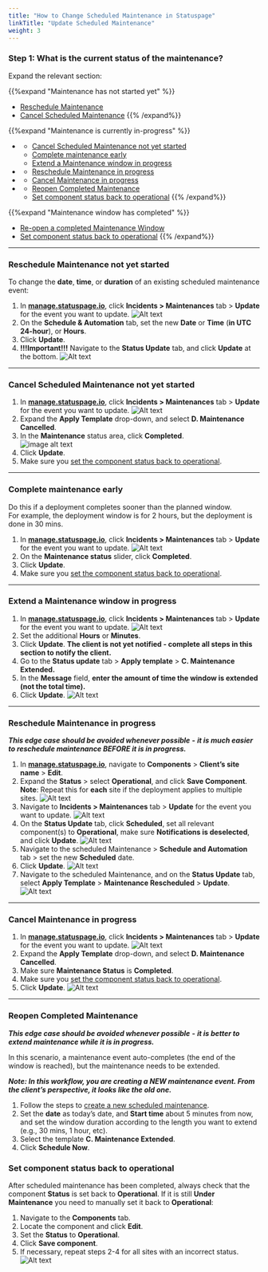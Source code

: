 ```yaml
---
title: "How to Change Scheduled Maintenance in Statuspage"
linkTitle: "Update Scheduled Maintenance"
weight: 3
---
```

### Step 1: What is the current status of the maintenance?

Expand the relevant section:

{{%expand "Maintenance has not started yet" %}}
 - [Reschedule Maintenance](#reschedule-maintenance-not-yet-started) 
 - [Cancel Scheduled Maintenance](#cancel-scheduled-maintenance-not-yet-started)
{{% /expand%}}

{{%expand "Maintenance is currently in-progress" %}}
- [](#)
  - [Cancel Scheduled Maintenance not yet started](#cancel-scheduled-maintenance-not-yet-started)
  - [Complete maintenance early](#complete-maintenance-early)
  - [Extend a Maintenance window in progress](#extend-a-maintenance-window-in-progress)
- [](#-1)
  - [Reschedule Maintenance in progress](#reschedule-maintenance-in-progress)
- [](#-2)
  - [Cancel Maintenance in progress](#cancel-maintenance-in-progress)
- [](#-3)
  - [Reopen Completed Maintenance](#reopen-completed-maintenance)
  - [Set component status back to operational](#set-component-status-back-to-operational)
{{% /expand%}}

{{%expand "Maintenance window has completed" %}}
- [Re-open a completed Maintenance Window](#reopen-completed-maintenance)
- [Set component status back to operational](#set-component-status-back-to-operational)
{{% /expand%}}

----------
### Reschedule Maintenance not yet started

To change the **date**, **time**, or **duration** of an existing scheduled maintenance event:

1.  In [**manage.statuspage.io**](https://manage.statuspage.io/pages/qth8l8vxd7y4 "https://manage.statuspage.io/pages/qth8l8vxd7y4"), click **Incidents > Maintenances** tab > **Update** for the event you want to update. 
![Alt text](/images/en/docs/Domains/Production/statuspage/schedule_maintenance/nav_to_maint.png)
2.  On the **Schedule & Automation** tab, set the new **Date** or **Time** (**in UTC 24-hour**), or **Hours**.
3.  Click **Update**.
4.  **!!!Important!!!** Navigate to the **Status Update** tab, and click **Update** at the bottom.
![Alt text](/images/en/docs/Domains/Production/statuspage/schedule_maintenance/reschedule-datetime.png)
----------
### Cancel Scheduled Maintenance not yet started

1.  In [**manage.statuspage.io**](https://manage.statuspage.io/pages/qth8l8vxd7y4 "https://manage.statuspage.io/pages/qth8l8vxd7y4"), click **Incidents > Maintenances** tab > **Update** for the event you want to update.
![Alt text](/images/en/docs/Domains/Production/statuspage/schedule_maintenance/nav_to_maint.png)
2. Expand the **Apply Template** drop-down, and select **D. Maintenance Cancelled**.
3.  In the **Maintenance** status area, click **Completed**.  
![image alt text](/images/en/docs/Domains/Production/statuspage/schedule_maintenance/nine.png)
4.  Click **Update**.
5.  Make sure you [set the component status back to operational](#set-component-status-back-to-operational).
----------
### Complete maintenance early

Do this if a deployment completes sooner than the planned window.  
For example, the deployment window is for 2 hours, but the deployment is done in 30 mins.

1.  In [**manage.statuspage.io**](https://manage.statuspage.io/pages/qth8l8vxd7y4 "https://manage.statuspage.io/pages/qth8l8vxd7y4"), click **Incidents > Maintenances** tab > **Update** for the event you want to update.
![Alt text](/images/en/docs/Domains/Production/statuspage/schedule_maintenance/nav_to_maint.png)
2. On the **Maintenance status** slider, click **Completed**.
3. Click **Update**.
4. Make sure you [set the component status back to operational](#set-component-status-back-to-operational).
----------
### Extend a Maintenance window in progress

1.  In [**manage.statuspage.io**](https://manage.statuspage.io/pages/qth8l8vxd7y4 "https://manage.statuspage.io/pages/qth8l8vxd7y4"), click **Incidents > Maintenances** tab > **Update** for the event you want to update.
![Alt text](/images/en/docs/Domains/Production/statuspage/schedule_maintenance/nav_to_maint.png)
2. Set the additional **Hours** or **Minutes**.
3.  Click **Update**. **The client is not yet notified - complete all steps in this section to notify the client.**
4.  Go to the **Status update** tab > **Apply template** > **C. Maintenance Extended.**
5.  In the **Message** field, **enter the amount of time the window is extended (not the total time).**
6.  Click **Update**.
![Alt text](/images/en/docs/Domains/Production/statuspage/schedule_maintenance/extend_maint.png)
----------

### Reschedule Maintenance in progress

_**This edge case should be avoided whenever possible**_ **-** _**it is much easier to reschedule maintenance BEFORE it is in progress.**_
1.  In [**manage.statuspage.io**](https://manage.statuspage.io/pages/qth8l8vxd7y4 "https://manage.statuspage.io/pages/qth8l8vxd7y4"), navigate to **Components** > **Client’s site name** > **Edit**.
2.  Expand the **Status** > select **Operational**, and click **Save Component**.  
    **Note**: Repeat this for **each** site if the deployment applies to multiple sites.
![Alt text](/images/en/docs/Domains/Production/statuspage/schedule_maintenance/reschedule_maint.png)
3. Navigate to **Incidents > Maintenances** tab > **Update** for the event you want to update.
![Alt text](/images/en/docs/Domains/Production/statuspage/schedule_maintenance/reschedule_maint_nav.png)
4. On the **Status Update** tab, click **Scheduled**, set all relevant component(s) to **Operational**, make sure **Notifications is deselected**, and click **Update**.
![Alt text](/images/en/docs/Domains/Production/statuspage/schedule_maintenance/reschedule_nav_update.png)
5. Navigate to the scheduled Maintenance > **Schedule and Automation** tab > set the new **Scheduled** date.
6. Click **Update**.
![Alt text](/images/en/docs/Domains/Production/statuspage/schedule_maintenance/reschedule_maint_datetime.png)
7. Navigate to the scheduled Maintenance, and on the **Status Update** tab, select **Apply Template** > **Maintenance Rescheduled** > **Update**.
![Alt text](/images/en/docs/Domains/Production/statuspage/schedule_maintenance/reschedule_maint_send.png)
----------
### Cancel Maintenance in progress 

1.  In [**manage.statuspage.io**](https://manage.statuspage.io/pages/qth8l8vxd7y4 "https://manage.statuspage.io/pages/qth8l8vxd7y4"), click **Incidents > Maintenances** tab > **Update** for the event you want to update.
![Alt text](/images/en/docs/Domains/Production/statuspage/schedule_maintenance/nav_to_maint.png)
2. Expand the **Apply Template** drop-down, and select **D. Maintenance Cancelled**.   
3.  Make sure **Maintenance Status** is **Completed**.
4.  Make sure you [set the component status back to operational](#set-component-status-back-to-operational).
5.  Click **Update**.
![Alt text](/images/en/docs/Domains/Production/statuspage/schedule_maintenance/cancel_maint_in_progress.png)
----------
### Reopen Completed Maintenance

_**This edge case should be avoided whenever possible**_ **-** _**it is better to extend maintenance while it is in progress.**_

In this scenario, a maintenance event auto-completes (the end of the window is reached), but the maintenance needs to be extended.

_**Note: In this workflow, you are creating a NEW maintenance event. From the client’s perspective, it looks like the old one.**_

1.  Follow the steps to [create a new scheduled maintenance](https://engineering-handbook.takeofftech.org/docs/domains/production/statuspage/schedule_maint/ "https://engineering-handbook.takeofftech.org/docs/domains/production/statuspage/schedule_maint.md").
2.  Set the **date** as today’s date, and **Start time** about 5 minutes from now, and set the window duration according to the length you want to extend (e.g., 30 mins, 1 hour, etc).
3.  Select the template **C. Maintenance Extended**.
4.  Click **Schedule Now**.

### Set component status back to operational

After scheduled maintenance has been completed, always check that the component **Status** is set back to **Operational**. 
If it is still **Under Maintenance** you need to manually set it back to **Operational**:

1.  Navigate to the **Components** tab.
2.  Locate the component and click **Edit**.
3.  Set the **Status** to **Operational**.   
4.  Click **Save component**. 
5.  If necessary, repeat steps 2-4 for all sites with an incorrect status.
![Alt text](/images/en/docs/Domains/Production/statuspage/schedule_maintenance/set_comp_to_operational.png)
